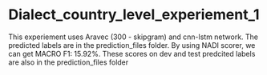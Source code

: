 <h1>Dialect_country_level_experiement_1 </h1>
<p>This experiement uses Aravec (300 - skipgram) and cnn-lstm network. The predicted labels are in the prediction_files folder. By using NADI scorer, we can get MACRO F1: 15.92%. These scores on dev and test predcited labels are also in the prediction_files folder </p>